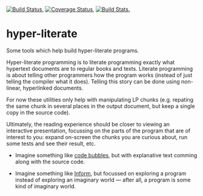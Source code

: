 [![Build Status,](https://img.shields.io/travis/jsmaniac/hyper-literate/stackoverflow-q-18877881.svg)](https://travis-ci.org/jsmaniac/hyper-literate)
[![Coverage Status,](https://img.shields.io/coveralls/jsmaniac/hyper-literate/stackoverflow-q-18877881.svg)](https://coveralls.io/github/jsmaniac/hyper-literate)
[![Build Stats.](https://img.shields.io/badge/build-stats-blue.svg)](http://jsmaniac.github.io/travis-stats/#jsmaniac/hyper-literate)

hyper-literate
==============

Some tools which help build hyper-literate programs.

Hyper-literate programming is to literate programming exactly what hypertext
documents are to regular books and texts. Literate programming is about
telling other programmers how the program works (instead of just telling the
compiler what it does). Telling this story can be done using non-linear,
hyperlinked documents.

For now these utilities only help with manipulating LP chunks (e.g. repating
the same chunk in several places in the output document, but keep a single
copy in the source code).

Ultimately, the reading experience should be closer to viewing an interactive
presentation, focussing on the parts of the program that are of interest to
you: expand on-screen the chunks you are curious about, run some tests and see
their result, etc.

* Imagine something like [code
  bubbles](http://www.andrewbragdon.com/codebubbles_site.asp), but with
  explanative text comming along with the source code.
  
* Imagine something like [Inform](http://inform7.com/), but focussed on
  exploring a program instead of exploring an imaginary world — after all, a
  program is some kind of imaginary world.